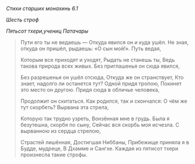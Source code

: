 *Стихи старших монахинь 6\.1*

*Шесть строф*

*Пятьсот тхери,учениц Патачары*

> Пути его ты не ведаешь —
> Откуда явился он и куда ушёл\.
> Не зная, откуда он пришёл, рыдаешь:
> «О сын мой\!»\.
> Путь ведая,
>
> Которым все приходят и уходят,
> Рыдать не станешь ты,
> Ведь такова природа всех живых\.
> Без приглашенья он сюда явился,
>
> Без разрешенья он ушёл отсюда,
> Откуда же он странствует,
> Кто знает, надолго ли останется тут?
> Одной придя тропою,
> Покинет это место он другою\.
> Придя сюда в обличье человека,
>
> Продолжит он скитаться\.
> Как родился, так и скончался:
> О чём же тут скорбеть?
> Вырвана эта стрела,
>
> Которую так трудно узреть,
> Вонзённая мне в грудь\.
> Была я безутешна, скорбя по сыну,
> Сейчас вся скорбь моя исчезла\.
> С вырванною из сердца стрелою,
>
> Страстей лишённая,
> Достигшая Ниббаны,
> Прибежище приняла я в Будде, мудреце,
> В Дхамме и Сангхе\.
Каждая из пятисот тхери произнесла такие строфы\.
